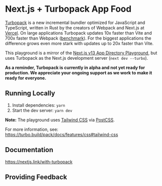 # Next.js + Turbopack App Food

[Turbopack](https://turbo.build/pack) is a new incremental bundler optimized for JavaScript and TypeScript, written in Rust by the creators of Webpack and Next.js at [Vercel](https://vercel.com). On large applications Turbopack updates 10x faster than Vite and 700x faster than Webpack ([benchmark](https://turbo.build/pack/docs/benchmarks)). For the biggest applications the difference grows even more stark with updates up to 20x faster than Vite.

This playground is a mirror of the [Next.js v13 App Directory Playground](https://github.com/vercel/app-playground), but uses Turbopack as the Next.js development server (`next dev --turbo`).

**As a reminder, Turbopack is currently in alpha and not yet ready for production. We appreciate your ongoing support as we work to make it ready for everyone.**

## Running Locally

1. Install dependencies: `yarn`
1. Start the dev server: `yarn dev`

**Note:** The playground uses [Tailwind CSS](https://tailwindcss.com) via [PostCSS](https://turbo.build/pack/docs/features/css#postcss).

For more information, see: https://turbo.build/pack/docs/features/css#tailwind-css

## Documentation

https://nextjs.link/with-turbopack

## Providing Feedback
